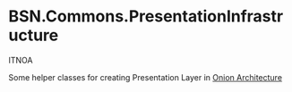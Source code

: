 ﻿# BSN.Commons.PresentationInfrastructure

ITNOA

Some helper classes for creating Presentation Layer in [Onion Architecture](https://www.codeguru.com/csharp/understanding-onion-architecture/)
